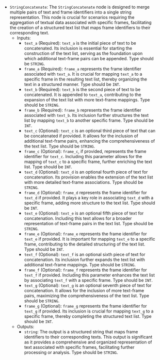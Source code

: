 - `StringConcatenate`: The `StringConcatenate` node is designed to merge multiple pairs of text and frame identifiers into a single string representation. This node is crucial for scenarios requiring the aggregation of textual data associated with specific frames, facilitating the creation of a structured text list that maps frame identifiers to their corresponding text.
    - Inputs:
        - `text_a` (Required): `text_a` is the initial piece of text to be concatenated. Its inclusion is essential for starting the construction of the text list, serving as the foundation upon which additional text-frame pairs can be appended. Type should be `STRING`.
        - `frame_a` (Required): `frame_a` represents the frame identifier associated with `text_a`. It is crucial for mapping `text_a` to a specific frame in the resulting text list, thereby organizing the text in a structured manner. Type should be `INT`.
        - `text_b` (Required): `text_b` is the second piece of text to be concatenated. It is appended to `text_a`, contributing to the expansion of the text list with more text-frame mappings. Type should be `STRING`.
        - `frame_b` (Required): `frame_b` represents the frame identifier associated with `text_b`. Its inclusion further structures the text list by mapping `text_b` to another specific frame. Type should be `INT`.
        - `text_c` (Optional): `text_c` is an optional third piece of text that can be concatenated if provided. It allows for the inclusion of additional text-frame pairs, enhancing the comprehensiveness of the text list. Type should be `STRING`.
        - `frame_c` (Optional): `frame_c`, if provided, represents the frame identifier for `text_c`. Including this parameter allows for the mapping of `text_c` to a specific frame, further enriching the text list. Type should be `INT`.
        - `text_d` (Optional): `text_d` is an optional fourth piece of text for concatenation. Its provision enables the extension of the text list with more detailed text-frame associations. Type should be `STRING`.
        - `frame_d` (Optional): `frame_d` represents the frame identifier for `text_d` if provided. It plays a key role in associating `text_d` with a specific frame, adding more structure to the text list. Type should be `INT`.
        - `text_e` (Optional): `text_e` is an optional fifth piece of text for concatenation. Including this text allows for a broader representation of text-frame pairs in the text list. Type should be `STRING`.
        - `frame_e` (Optional): `frame_e` represents the frame identifier for `text_e` if provided. It is important for mapping `text_e` to a specific frame, contributing to the detailed structuring of the text list. Type should be `INT`.
        - `text_f` (Optional): `text_f` is an optional sixth piece of text for concatenation. Its inclusion further expands the text list with additional text-frame mappings. Type should be `STRING`.
        - `frame_f` (Optional): `frame_f` represents the frame identifier for `text_f` if provided. Including this parameter enhances the text list by associating `text_f` with a specific frame. Type should be `INT`.
        - `text_g` (Optional): `text_g` is an optional seventh piece of text for concatenation. It allows for the inclusion of more text-frame pairs, maximizing the comprehensiveness of the text list. Type should be `STRING`.
        - `frame_g` (Optional): `frame_g` represents the frame identifier for `text_g` if provided. Its inclusion is crucial for mapping `text_g` to a specific frame, thereby completing the structured text list. Type should be `INT`.
    - Outputs:
        - `string`: The output is a structured string that maps frame identifiers to their corresponding texts. This output is significant as it provides a comprehensive and organized representation of text associated with specific frames, facilitating further processing or analysis. Type should be `STRING`.
